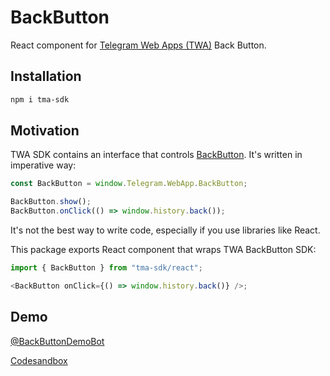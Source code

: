# BackButton

React component for [Telegram Web Apps (TWA)](https://core.telegram.org/bots/webapps) Back Button.

## Installation

```bash
npm i tma-sdk
```

## Motivation

TWA SDK contains an interface that controls [BackButton](https://core.telegram.org/bots/webapps#backbutton). It's written in imperative way:

```js
const BackButton = window.Telegram.WebApp.BackButton;

BackButton.show();
BackButton.onClick(() => window.history.back());
```

It's not the best way to write code, especially if you use libraries like React.

This package exports React component that wraps TWA BackButton SDK:

```js
import { BackButton } from "tma-sdk/react";

<BackButton onClick={() => window.history.back()} />;
```

## Demo

[@BackButtonDemoBot](https://t.me/BackButtonDemoBot)

[Codesandbox](https://codesandbox.io/s/back-button-demo-lpc0rv)
